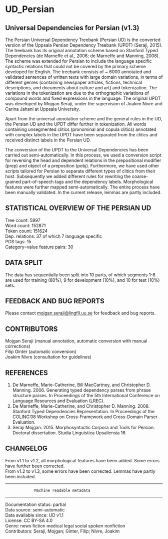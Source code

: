 # UD_Persian

## Universal Dependencies for Persian (v1.3) 

The Persian Universal Dependency Treebank (Persian UD) is the converted version of the Uppsala Persian Dependency Treebank (UPDT) (Seraji, 2015). The treebank has its original annotation scheme based on Stanford Typed Dependencies (de Marneffe et al., 2006; de Marneffe and Manning, 2008). The scheme was extended for Persian to include the language specific syntactic relations that could not be covered by the primary scheme developed for English. The treebank consists of ~ 6000 annotated and validated sentences of written texts with large domain variations, in terms of different genres (containing newspaper articles, fictions, technical descriptions, and documents about culture and art) and tokenization. The variations in the tokenization are due to the orthographic variations of compound words and fixed expressions in the language. The original UPDT was developed by Mojgan Seraji, under the supervision of Joakim Nivre and Carina Jahani at Uppsala University. 

Apart from the universal annotation scheme and the general rules in the UD, the Persian UD and the UPDT differ further in tokenization. All words containing unsegmented clitics (pronominal and copula clitics) annotated with complex labels in the UPDT have been separated from the clitics and received distinct labels in the Persian UD.

The conversion of the UPDT to the Universal Dependencies has been carried out semi-automatically. In this process, we used a conversion script for reversing the head and dependent relations in the prepositional modifier (prep) and object of a preposition (pobj). Furthermore, we have used other scripts tailored for Persian to separate different types of clitics from their host. Subsequently we added different rules for rewriting the coarse-grained part-of-speech tags and the dependency labels.  Morphological features were further mapped semi-automatically. The entire process have been manually validated. In the current release, lemmas are partly included. 

## STATISTICAL OVERVIEW OF THE PERSIAN UD   
Tree count:  5997  
Word count:  152871  
Token count: 151624  
Dep. relations: 37 of which 7 language specific  
POS tags: 15  
Category=value feature pairs: 30  


## DATA SPLIT
The data has sequentially been split into 10 parts, of which segments 1-8 are used for training (80%), 
9 for development (10%), and 10 for test (10%) sets.

## FEEDBACK AND BUG REPORTS  
Please contact mojgan.seraji@lingfil.uu.se for feedback and bug reports. 


## CONTRIBUTORS   
Mojgan Seraji (manual annotation, automatic conversion with manual corrections)   
Filip Ginter (automatic conversion)  
Joakim Nivre (consultation for guidelines) 


## REFERENCES
1. De Marneffe, Marie-Catherine, Bill MacCartney, and Christopher D. Manning. 2006. Generating typed dependency parses from phrase structure parses. In Proceedings of the 5th International Conference on Language Resources and Evaluation (LREC). 
2. De Marneffe, Marie-Catherine, and Christopher D. Manning. 2008. Stanford Typed Dependencies Representation. In Proceedings of the COLING’08 Workshop on Cross-Framework and Cross-Domain Parser Evaluation. 
3. Seraji Mojgan. 2015. Morphosyntactic Corpora and Tools for Persian. Doctoral dissertation. Studia Linguistica Upsaliensia 16. 


## CHANGELOG 
From v1.1 to v1.2, all morphological features have been added. Some errors have further been corrected.   
From v1.2 to v1.3, some errors have been corrected. Lemmas have partly been included.
   
   
   
***********************************************************
                 Machine readable metadata 
***********************************************************  
Documentation status: partial  
Data source: semi-automatic   
Data available since: UD v1.1  
License: CC BY-SA 4.0  
Genre: news fiction medical legal social spoken nonfiction  
Contributors: Seraji, Mojgan; Ginter, Filip; Nivre, Joakim   

